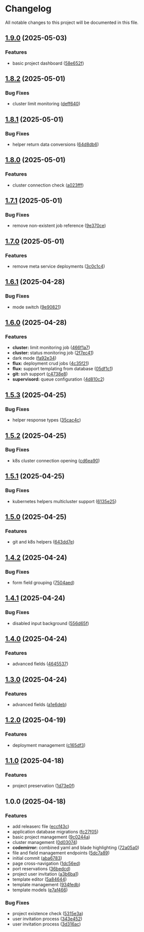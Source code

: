 # Changelog

All notable changes to this project will be documented in this file.

## [1.9.0](https://github.com/kublade/kublade/compare/v1.8.2...v1.9.0) (2025-05-03)


### Features

* basic project dashboard ([58e652f](https://github.com/kublade/kublade/commit/58e652f75f78d9a795d2a7bc79f048c84216b762))

## [1.8.2](https://github.com/kublade/kublade/compare/v1.8.1...v1.8.2) (2025-05-01)


### Bug Fixes

* cluster limit monitoring ([deff640](https://github.com/kublade/kublade/commit/deff64032401a5de7b32ec87246f47e0957b23ce))

## [1.8.1](https://github.com/kublade/kublade/compare/v1.8.0...v1.8.1) (2025-05-01)


### Bug Fixes

* helper return data conversions ([64d8db6](https://github.com/kublade/kublade/commit/64d8db6b409fd58e5ecde8e5ab077580af1b0ff7))

## [1.8.0](https://github.com/kublade/kublade/compare/v1.7.1...v1.8.0) (2025-05-01)


### Features

* cluster connection check ([a023fff](https://github.com/kublade/kublade/commit/a023fff15543b74ade80bf7ac5bf2486bb80404c))

## [1.7.1](https://github.com/kublade/kublade/compare/v1.7.0...v1.7.1) (2025-05-01)


### Bug Fixes

* remove non-existent job reference ([9e370ce](https://github.com/kublade/kublade/commit/9e370cef7084015cc88bccb864ddf9dd82ceef00))

## [1.7.0](https://github.com/kublade/kublade/compare/v1.6.1...v1.7.0) (2025-05-01)


### Features

* remove meta service deployments ([3c0c1c4](https://github.com/kublade/kublade/commit/3c0c1c44820f01ce388219f4de4a2d7670b332b0))

## [1.6.1](https://github.com/kublade/kublade/compare/v1.6.0...v1.6.1) (2025-04-28)


### Bug Fixes

* mode switch ([9e90821](https://github.com/kublade/kublade/commit/9e9082186b87ee4994c03758f4e556e539638c2c))

## [1.6.0](https://github.com/kublade/kublade/compare/v1.5.3...v1.6.0) (2025-04-28)


### Features

* **cluster:** limit monitoring job ([466f1a7](https://github.com/kublade/kublade/commit/466f1a7574378a7b12b1cbd192a96c6c59344cf2))
* **cluster:** status monitoring job ([2f7ec41](https://github.com/kublade/kublade/commit/2f7ec4189f88c181ecea4d504c5bccab4cfb7551))
* dark mode ([fa92e34](https://github.com/kublade/kublade/commit/fa92e34b071123e900ab864882e61784e6a5090b))
* **flux:** deployment crud jobs ([4c35f21](https://github.com/kublade/kublade/commit/4c35f21b47796275c0dc7a797c7740c06a9567c2))
* **flux:** support templating from database ([05df1c1](https://github.com/kublade/kublade/commit/05df1c1b610ba4a8b071307fa2b36c7981db1047))
* **git:** ssh support ([c4738e8](https://github.com/kublade/kublade/commit/c4738e8b11ca57291a87a1d11d1225b6ff308366))
* **supervisord:** queue configuration ([4d810c2](https://github.com/kublade/kublade/commit/4d810c274bdb9208686bf94caf41adce21064ae2))

## [1.5.3](https://github.com/kublade/kublade/compare/v1.5.2...v1.5.3) (2025-04-25)


### Bug Fixes

* helper response types ([35cac4c](https://github.com/kublade/kublade/commit/35cac4ca23e674cab5ad0ae5ce6b3a7ed5a13870))

## [1.5.2](https://github.com/kublade/kublade/compare/v1.5.1...v1.5.2) (2025-04-25)


### Bug Fixes

* k8s cluster connection opening ([cd6ea90](https://github.com/kublade/kublade/commit/cd6ea901fb531276a4eb51a7d555b9bc256a885c))

## [1.5.1](https://github.com/kublade/kublade/compare/v1.5.0...v1.5.1) (2025-04-25)


### Bug Fixes

* kubernetes helpers multicluster support ([6135e25](https://github.com/kublade/kublade/commit/6135e2522f151a007fdb790da452ba1fdacab1f0))

## [1.5.0](https://github.com/kublade/kublade/compare/v1.4.2...v1.5.0) (2025-04-25)


### Features

* git and k8s helpers ([643dd7e](https://github.com/kublade/kublade/commit/643dd7e417be7a903da87ea1d1abcd98341c7d79))

## [1.4.2](https://github.com/kublade/kublade/compare/v1.4.1...v1.4.2) (2025-04-24)


### Bug Fixes

* form field grouping ([7504aed](https://github.com/kublade/kublade/commit/7504aed46eeb89e1d19294e411261768bf2812ff))

## [1.4.1](https://github.com/kublade/kublade/compare/v1.4.0...v1.4.1) (2025-04-24)


### Bug Fixes

* disabled input background ([556d65f](https://github.com/kublade/kublade/commit/556d65f0aa47a3e0dfaa688ccda797f182fab4a0))

## [1.4.0](https://github.com/kublade/kublade/compare/v1.3.0...v1.4.0) (2025-04-24)


### Features

* advanced fields ([4645537](https://github.com/kublade/kublade/commit/46455371b16b97736f275c11999989c163bbcf5a))

## [1.3.0](https://github.com/kublade/kublade/compare/v1.2.0...v1.3.0) (2025-04-24)


### Features

* advanced fields ([a1e6deb](https://github.com/kublade/kublade/commit/a1e6deb457f34e1f33f6f22b0637598e7020ad4e))

## [1.2.0](https://github.com/kublade/kublade/compare/v1.1.0...v1.2.0) (2025-04-19)


### Features

* deployment management ([c165df3](https://github.com/kublade/kublade/commit/c165df3828bf0119529b29e27e27ad7f683e7c60))

## [1.1.0](https://github.com/kublade/kublade/compare/v1.0.0...v1.1.0) (2025-04-18)


### Features

* project preservation ([1d73e0f](https://github.com/kublade/kublade/commit/1d73e0fb36b7e2d96dd97574e44ea198898a8382))

## 1.0.0 (2025-04-18)


### Features

* add releaserc file ([eccf43c](https://github.com/kublade/kublade/commit/eccf43c4b1c1bfc9a104e1b440df1b0a71c95ab0))
* application database migrations ([fc27f05](https://github.com/kublade/kublade/commit/fc27f0557b4fb0bbea9b8f9903cdef92775c2dd0))
* basic project management ([9c0244a](https://github.com/kublade/kublade/commit/9c0244ad6389bacb6c54f75f1ca131c195fce22c))
* cluster management ([0d03074](https://github.com/kublade/kublade/commit/0d030741d29390eae35f0592bebd5da8b2547cdf))
* **codemirror:** combined yaml and blade highlighting ([72a05a0](https://github.com/kublade/kublade/commit/72a05a0950e0e10e9b63e85e66ddf9f67c151ad8))
* file and field management endpoints ([5dc7a89](https://github.com/kublade/kublade/commit/5dc7a89ba4235486469cbd20a48661929c507a6c))
* initial commit ([aba6783](https://github.com/kublade/kublade/commit/aba67839e0ea84aa77ff1963dff2a6aa6bb3e986))
* page cross-navigation ([1dc56ed](https://github.com/kublade/kublade/commit/1dc56edee7c71f68b8f12b231433f914a3dc154f))
* port reservations ([36bedcd](https://github.com/kublade/kublade/commit/36bedcdb3a5d155fc93955ba8357d9c57121cf6a))
* project user invitation ([a3b6ba1](https://github.com/kublade/kublade/commit/a3b6ba1fd62cc4e29b564154d7553b66058eace7))
* template editor ([5a84644](https://github.com/kublade/kublade/commit/5a8464448510b6b415180da6b64e5afb24c0d475))
* template management ([934fedb](https://github.com/kublade/kublade/commit/934fedb3f5e5401fd789233b090c5abfebbfd860))
* template models ([e7af466](https://github.com/kublade/kublade/commit/e7af46697af25fc87fe33ebca3e01b08ac0bc65e))


### Bug Fixes

* project existence check ([5315e3a](https://github.com/kublade/kublade/commit/5315e3a9c1f0ba1124c0deadb3d492694a0146ed))
* user invitation process ([343e452](https://github.com/kublade/kublade/commit/343e452456934d5b180aa5f8d43922a337010afe))
* user invitation process ([3d316ac](https://github.com/kublade/kublade/commit/3d316acb62b457497cc58ae73795694f561f52bb))
